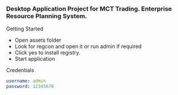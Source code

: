 ### Desktop Application Project for MCT Trading. Enterprise Resource Planning System.

Getting Started
- Open assets folder
- Look for regcon and open it or run admin if required
- Click yes to install registry.
- Start application

Credentials
```yaml
username: admin
password: 12345678
```
